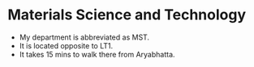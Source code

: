 # Materials Science and Technology
- My department is abbreviated as MST.
-  It is located opposite to LT1.
-  It takes 15 mins to walk there from Aryabhatta.